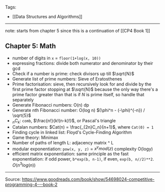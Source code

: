 Tags:
- [[Data Structures and Algorithms]]
---
note: starts from chapter 5 since this is a continuation of [[CP4 Book 1]]
## Chapter 5: Math
- number of digits in `x` = `floor(1+log(x, 10))`
- expressing fractions: divide both numerator and denominator by their gcd
- Check if a number is prime: check divisors up till $\sqrt{N}$
- Generate list of prime numbers: Sieve of Eratosthenes
- Prime factorisation: sieve, then recursively look for and divide by the first prime factor stopping at $\sqrt{N}$ because the only way there's a prime factor greater than that is if $N$ is prime itself, so handle that separately
- Generate Fibonacci numbers: O(n) dp
- Generate nth Fibonacci number: O(log n) $(\phi^n - (-\phi)^{-n}) / \sqrt{5}$
- $_nC_k$: `comb`, $\frac{n!}{k!(n-k)!}$, or Pascal's triangle
- Catalan numbers: $Cat(n) = \frac{_{2n}C_n}{n+1}$, where `Cat(0) = 1`
- Finding cycle in linked list: Floyd's Cycle-Finding Algorithm
- Game theory: Minimax
- Number of paths of length L: adjacency matrix ^ L
- modular exponentiation: `pow(x, y, z)` = $x^y mod(z)$ complexity O(logy)
- efficient matrix exponentiation: same principle as the fast exponentiation: if odd power, `b*exp(b, n-1)`, if even, `exp(b, n//2)**2`. $O(n^3log(n))$

---
Source: https://www.goodreads.com/book/show/54698024-competitive-programming-4---book-2
